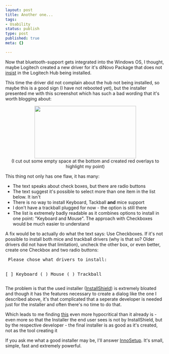 ```yaml
---
layout: post
title: Another one...
tags:
- Usability
status: publish
type: post
published: true
meta: {}

---
```

<p>
Now that bluetooth-support gets integrated into the Windows OS, I thought, maybe Logitech created a new driver for it's diNovo Package that does not <a href="http://www.gnegg.ch/archives/72-Fun-with-Logitech.html">insist</a> in the Logitech Hub being installed.
</p><p>This time the driver did not complain about the hub not being installed, so maybe this is a good sign (I have not rebooted yet), but the installer presented me with this screenshot which has such a bad wording that it's worth blogging about:</p>
<div align="center">
<a href="http://www.gnegg.ch/archives/setpoint.html" onclick="window.open('http://www.gnegg.ch/archives/setpoint.html','popup','width=504,height=260,scrollbars=no,resizable=no,toolbar=no,directories=no,location=no,menubar=no,status=no,left=0,top=0'); return false"><img src="http://www.gnegg.ch/archives/setpoint-thumb.png" width="320" height="165" border="0" /></a><br />(I cut out some empty space at the bottom and created red overlays to highlight my point)
</div>
<p>This thing not only has one flaw, it has many:</p>
<ul>
 <li>The text speaks about check boxes, but there are radio buttons</li>
 <li>The text suggest it's possible to select more than one item in the list below. It isn't</li>
  <li>There is no way to install Keyboard, Tackball <b>and</b> mice support</li>
  <li>I don't have a trackball plugged for now - the option is still there</li>
  <li>The list is extremely badly readable as it combines options to install in one point: "Keyboard and Mouse". The approach with Checkboxes would be much easier to understand</li>
</ul>
<p>A fix would be to actually do what the text says: Use Checkboxes. If it's not possible to install both mice and trackball drivers (why is that so? Older drivers did not have that limitation), uncheck the other box, or even better, create one Checkbox and two radio buttons:</p>
<pre>
 Please chose what drivers to install:

 [ ] Keyboard
 ( ) Mouse
 ( ) Trackball
</pre>
<p>The problem is that the used installer (<a href="http://www.installshield.com">InstallShield</a>) is extremely bloated and though it has the features necessary to create a dialog like the one I described above, it's that complicated that a seperate developer is needed just for the installer and often there's  no time to do that.</p>
<p>Which leads to me finding <a href="http://support.installshield.com/kb/view.asp?articleid=Q105444">this</a> even more hypocritical than it already is - even more so that the Installer the end user sees is not by InstallShield, but by the respective developer - the final installer is as good as it's created, not as the tool creating it</p>
<p>If you ask me what a good installer may be, I'll answer <a href="http://www.jrsoftware.org">InnoSetup</a>. It's small, simple, fast and extremely powerful.</p>

